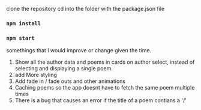 clone the repository
cd into the folder with the package.json file
### `npm install`
### `npm start`

somethings that I would improve or change given the time. 

1) Show all the author data and poems in cards on author select, instead of selecting and displaying a single poem.
2) add More styling
3) Add fade in / fade outs and other animations
4) Caching poems so the app doesnt have to fetch the same poem multiple times
5) There is a bug that causes an error if the title of a poem contians a '/'

